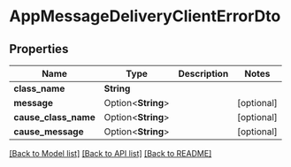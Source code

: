 # AppMessageDeliveryClientErrorDto

## Properties

Name | Type | Description | Notes
------------ | ------------- | ------------- | -------------
**class_name** | **String** |  | 
**message** | Option<**String**> |  | [optional]
**cause_class_name** | Option<**String**> |  | [optional]
**cause_message** | Option<**String**> |  | [optional]

[[Back to Model list]](../README.md#documentation-for-models) [[Back to API list]](../README.md#documentation-for-api-endpoints) [[Back to README]](../README.md)


